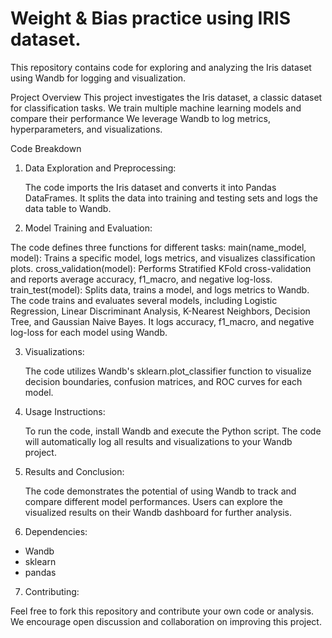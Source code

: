 # Weight & Bias practice using IRIS dataset.

This repository contains code for exploring and analyzing the Iris dataset using Wandb for logging and visualization.

Project Overview
This project investigates the Iris dataset, a classic dataset for classification tasks.
We train multiple machine learning models and compare their performance
We leverage Wandb to log metrics, hyperparameters, and visualizations.

Code Breakdown
1. Data Exploration and Preprocessing:

    The code imports the Iris dataset and converts it into Pandas DataFrames.
    It splits the data into training and testing sets and logs the data table to Wandb.
2. Model Training and Evaluation:

The code defines three functions for different tasks:
    main(name_model, model): Trains a specific model, logs metrics, and visualizes classification plots.
    cross_validation(model): Performs Stratified KFold cross-validation and reports average accuracy, f1_macro, and negative log-loss.
    train_test(model): Splits data, trains a model, and logs metrics to Wandb.
    The code trains and evaluates several models, including Logistic Regression, Linear Discriminant Analysis, K-Nearest Neighbors, Decision Tree, and Gaussian Naive Bayes.
    It logs accuracy, f1_macro, and negative log-loss for each model using Wandb.

3. Visualizations:

    The code utilizes Wandb's sklearn.plot_classifier function to visualize decision boundaries, confusion matrices, and ROC curves for each model.
4. Usage Instructions:

    To run the code, install Wandb and execute the Python script.
    The code will automatically log all results and visualizations to your Wandb project.
   
6. Results and Conclusion:

    The code demonstrates the potential of using Wandb to track and compare different model performances.
    Users can explore the visualized results on their Wandb dashboard for further analysis.
6. Dependencies:
  - Wandb
  - sklearn
  - pandas
7. Contributing:

Feel free to fork this repository and contribute your own code or analysis.
We encourage open discussion and collaboration on improving this project.
